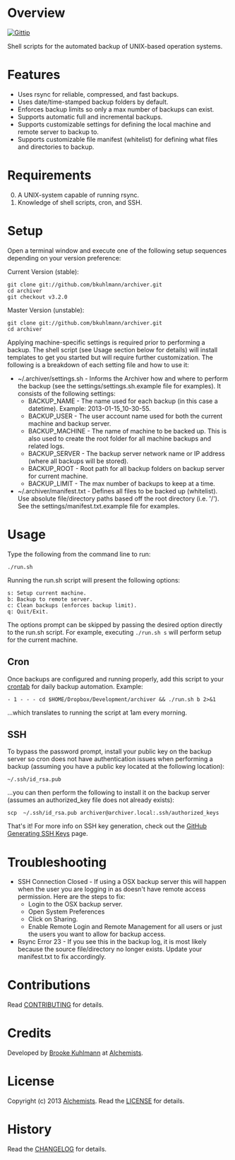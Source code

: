 # Overview

[![Gittip](http://img.shields.io/gittip/bkuhlmann.svg)](https://www.gittip.com/bkuhlmann)

Shell scripts for the automated backup of UNIX-based operation systems.

# Features

- Uses rsync for reliable, compressed, and fast backups.
- Uses date/time-stamped backup folders by default.
- Enforces backup limits so only a max number of backups can exist.
- Supports automatic full and incremental backups.
- Supports customizable settings for defining the local machine and remote server to backup to.
- Supports customizable file manifest (whitelist) for defining what files and directories to backup.

# Requirements

0. A UNIX-system capable of running rsync.
0. Knowledge of shell scripts, cron, and SSH.

# Setup

Open a terminal window and execute one of the following setup sequences depending on your version preference:

Current Version (stable):

    git clone git://github.com/bkuhlmann/archiver.git
    cd archiver
    git checkout v3.2.0

Master Version (unstable):

    git clone git://github.com/bkuhlmann/archiver.git
    cd archiver

Applying machine-specific settings is required prior to performing a backup. The shell script (see Usage section below
for details) will install templates to get you started but will require further customization. The following is a
breakdown of each setting file and how to use it:

- ~/.archiver/settings.sh - Informs the Archiver how and where to perform the backup (see the
  settings/settings.sh.example file for examples). It consists of the following settings:
    - BACKUP_NAME - The name used for each backup (in this case a datetime). Example: 2013-01-15_10-30-55.
    - BACKUP_USER - The user account name used for both the current machine and backup server.
    - BACKUP_MACHINE - The name of machine to be backed up. This is also used to create the root folder for all machine
      backups and related logs.
    - BACKUP_SERVER - The backup server network name or IP address (where all backups will be stored).
    - BACKUP_ROOT - Root path for all backup folders on backup server for current machine.
    - BACKUP_LIMIT - The max number of backups to keep at a time.
- ~/.archiver/manifest.txt - Defines all files to be backed up (whitelist). Use absolute file/directory paths based off
  the root directory (i.e. '/'). See the settings/manifest.txt.example file for examples.

# Usage

Type the following from the command line to run:

    ./run.sh

Running the run.sh script will present the following options:

    s: Setup current machine.
    b: Backup to remote server.
    c: Clean backups (enforces backup limit).
    q: Quit/Exit.

The options prompt can be skipped by passing the desired option directly to the run.sh script.
For example, executing `./run.sh s` will perform setup for the current machine.

## Cron

Once backups are configured and running properly, add this script to your
[crontab](https://en.wikipedia.org/wiki/Crontab) for daily backup automation. Example:

    - 1 - - - cd $HOME/Dropbox/Development/archiver && ./run.sh b 2>&1

...which translates to running the script at 1am every morning.

## SSH

To bypass the password prompt, install your public key on the backup server so cron does not have authentication
issues when performing a backup (assuming you have a public key located at the following location):

    ~/.ssh/id_rsa.pub

...you can then perform the following to install it on the backup server (assumes an authorized_key file does not
already exists):

    scp  ~/.ssh/id_rsa.pub archiver@archiver.local:.ssh/authorized_keys

That's it! For more info on SSH key generation, check out the
[GitHub Generating SSH Keys](https://help.github.com/articles/generating-ssh-keys) page.

# Troubleshooting

- SSH Connection Closed - If using a OSX backup server this will happen when the user you are logging in as doesn't have
  remote access permission. Here are the steps to fix:
    - Login to the OSX backup server.
    - Open System Preferences
    - Click on Sharing.
    - Enable Remote Login and Remote Management for all users or just the users you want to allow for backup access.
- Rsync Error 23 - If you see this in the backup log, it is most likely because the source file/directory no longer exists.
  Update your manifest.txt to fix accordingly.

# Contributions

Read [CONTRIBUTING](CONTRIBUTING.md) for details.

# Credits

Developed by [Brooke Kuhlmann](https://www.alchemists.io) at [Alchemists](https://www.alchemists.io).

# License

Copyright (c) 2013 [Alchemists](https://www.alchemists.io).
Read the [LICENSE](LICENSE.md) for details.

# History

Read the [CHANGELOG](CHANGELOG.md) for details.
